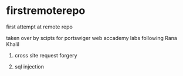 # firstremoterepo
first attempt at remote repo

taken over by
scipts for portswiger web accademy labs
following Rana Khalil

1. cross site request forgery

2. sql injection
